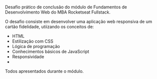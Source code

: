 Desafio prático de conclusão do módulo de Fundamentos de Desenvolvimento Web do MBA Rocketseat Fullstack.

O desafio consiste em desenvolver uma aplicação web responsiva de um cartão fidelidade, utiizando os conceitos
de:

- HTML
- Estilização com CSS
- Lógica de programação
- Conhecimentos básicos de JavaScript
- Responsividade
- 
Todos apresentados durante o módulo.
